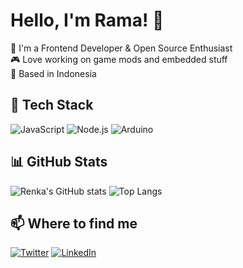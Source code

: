 # Hello, I'm Rama! 👋

🔧 I'm a Frontend Developer & Open Source Enthusiast  
🎮 Love working on game mods and embedded stuff  
📍 Based in Indonesia

## 🧰 Tech Stack
![JavaScript](https://img.shields.io/badge/-JavaScript-black?style=flat-square&logo=javascript)
![Node.js](https://img.shields.io/badge/-Node.js-black?style=flat-square&logo=node.js)
![Arduino](https://img.shields.io/badge/-Arduino-00979D?style=flat-square&logo=arduino)

## 📊 GitHub Stats
![Renka's GitHub stats](https://github-readme-stats.vercel.app/api?username=renkaarmy&show_icons=true&theme=radical)
![Top Langs](https://github-readme-stats.vercel.app/api/top-langs/?username=renkaarmy&layout=compact&theme=radical)

## 📫 Where to find me
[![Twitter](https://img.shields.io/badge/-Twitter-1DA1F2?style=flat&logo=twitter&logoColor=white)](https://twitter.com/...)
[![LinkedIn](https://img.shields.io/badge/-LinkedIn-0077B5?style=flat&logo=linkedin&logoColor=white)](https://linkedin.com/in/...)
